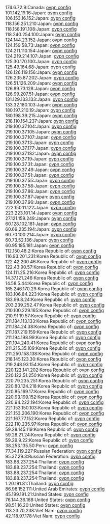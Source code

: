 174.6.72.9:Canada: [ovpn config](vpn/174_6_72_9.ovpn)  
101.142.19.16:Japan: [ovpn config](vpn/101_142_19_16.ovpn)  
106.153.16.152:Japan: [ovpn config](vpn/106_153_16_152.ovpn)  
118.156.251.210:Japan: [ovpn config](vpn/118_156_251_210.ovpn)  
118.158.191.108:Japan: [ovpn config](vpn/118_158_191_108.ovpn)  
118.240.254.100:Japan: [ovpn config](vpn/118_240_254_100.ovpn)  
124.144.23.152:Japan: [ovpn config](vpn/124_144_23_152.ovpn)  
124.159.58.73:Japan: [ovpn config](vpn/124_159_58_73.ovpn)  
124.211.110.154:Japan: [ovpn config](vpn/124_211_110_154.ovpn)  
124.219.214.107:Japan: [ovpn config](vpn/124_219_214_107.ovpn)  
125.30.170.100:Japan: [ovpn config](vpn/125_30_170_100.ovpn)  
125.49.164.68:Japan: [ovpn config](vpn/125_49_164_68.ovpn)  
126.126.119.156:Japan: [ovpn config](vpn/126_126_119_156.ovpn)  
126.235.87.202:Japan: [ovpn config](vpn/126_235_87_202.ovpn)  
126.51.126.209:Japan: [ovpn config](vpn/126_51_126_209.ovpn)  
126.89.73.128:Japan: [ovpn config](vpn/126_89_73_128.ovpn)  
126.99.207.51:Japan: [ovpn config](vpn/126_99_207_51.ovpn)  
131.129.133.133:Japan: [ovpn config](vpn/131_129_133_133.ovpn)  
133.32.180.103:Japan: [ovpn config](vpn/133_32_180_103.ovpn)  
180.197.210.19:Japan: [ovpn config](vpn/180_197_210_19.ovpn)  
180.198.39.215:Japan: [ovpn config](vpn/180_198_39_215.ovpn)  
218.110.154.237:Japan: [ovpn config](vpn/218_110_154_237.ovpn)  
219.100.37.104:Japan: [ovpn config](vpn/219_100_37_104.ovpn)  
219.100.37.105:Japan: [ovpn config](vpn/219_100_37_105.ovpn)  
219.100.37.107:Japan: [ovpn config](vpn/219_100_37_107.ovpn)  
219.100.37.13:Japan: [ovpn config](vpn/219_100_37_13.ovpn)  
219.100.37.177:Japan: [ovpn config](vpn/219_100_37_177.ovpn)  
219.100.37.182:Japan: [ovpn config](vpn/219_100_37_182.ovpn)  
219.100.37.19:Japan: [ovpn config](vpn/219_100_37_19.ovpn)  
219.100.37.31:Japan: [ovpn config](vpn/219_100_37_31.ovpn)  
219.100.37.49:Japan: [ovpn config](vpn/219_100_37_49.ovpn)  
219.100.37.51:Japan: [ovpn config](vpn/219_100_37_51.ovpn)  
219.100.37.55:Japan: [ovpn config](vpn/219_100_37_55.ovpn)  
219.100.37.58:Japan: [ovpn config](vpn/219_100_37_58.ovpn)  
219.100.37.86:Japan: [ovpn config](vpn/219_100_37_86.ovpn)  
219.100.37.87:Japan: [ovpn config](vpn/219_100_37_87.ovpn)  
219.100.37.96:Japan: [ovpn config](vpn/219_100_37_96.ovpn)  
222.150.11.122:Japan: [ovpn config](vpn/222_150_11_122.ovpn)  
223.223.101.14:Japan: [ovpn config](vpn/223_223_101_14.ovpn)  
27.121.159.249:Japan: [ovpn config](vpn/27_121_159_249.ovpn)  
60.128.102.181:Japan: [ovpn config](vpn/60_128_102_181.ovpn)  
60.69.235.194:Japan: [ovpn config](vpn/60_69_235_194.ovpn)  
60.70.100.214:Japan: [ovpn config](vpn/60_70_100_214.ovpn)  
60.73.52.136:Japan: [ovpn config](vpn/60_73_52_136.ovpn)  
60.95.185.181:Japan: [ovpn config](vpn/60_95_185_181.ovpn)  
112.150.48.2:Korea Republic of: [ovpn config](vpn/112_150_48_2.ovpn)  
116.93.201.231:Korea Republic of: [ovpn config](vpn/116_93_201_231.ovpn)  
122.42.200.46:Korea Republic of: [ovpn config](vpn/122_42_200_46.ovpn)  
122.43.90.57:Korea Republic of: [ovpn config](vpn/122_43_90_57.ovpn)  
124.111.25.216:Korea Republic of: [ovpn config](vpn/124_111_25_216.ovpn)  
14.37.121.246:Korea Republic of: [ovpn config](vpn/14_37_121_246.ovpn)  
14.58.5.44:Korea Republic of: [ovpn config](vpn/14_58_5_44.ovpn)  
165.246.170.29:Korea Republic of: [ovpn config](vpn/165_246_170_29.ovpn)  
183.106.84.223:Korea Republic of: [ovpn config](vpn/183_106_84_223.ovpn)  
183.99.8.24:Korea Republic of: [ovpn config](vpn/183_99_8_24.ovpn)  
203.239.252.47:Korea Republic of: [ovpn config](vpn/203_239_252_47.ovpn)  
210.100.229.165:Korea Republic of: [ovpn config](vpn/210_100_229_165.ovpn)  
210.91.19.57:Korea Republic of: [ovpn config](vpn/210_91_19_57.ovpn)  
211.184.113.133:Korea Republic of: [ovpn config](vpn/211_184_113_133.ovpn)  
211.184.24.38:Korea Republic of: [ovpn config](vpn/211_184_24_38.ovpn)  
211.187.219.159:Korea Republic of: [ovpn config](vpn/211_187_219_159.ovpn)  
211.194.198.99:Korea Republic of: [ovpn config](vpn/211_194_198_99.ovpn)  
211.194.240.41:Korea Republic of: [ovpn config](vpn/211_194_240_41.ovpn)  
211.215.35.109:Korea Republic of: [ovpn config](vpn/211_215_35_109.ovpn)  
211.250.158.138:Korea Republic of: [ovpn config](vpn/211_250_158_138.ovpn)  
218.145.123.30:Korea Republic of: [ovpn config](vpn/218_145_123_30.ovpn)  
219.248.93.154:Korea Republic of: [ovpn config](vpn/219_248_93_154.ovpn)  
220.122.141.202:Korea Republic of: [ovpn config](vpn/220_122_141_202.ovpn)  
220.122.51.250:Korea Republic of: [ovpn config](vpn/220_122_51_250.ovpn)  
220.79.235.251:Korea Republic of: [ovpn config](vpn/220_79_235_251.ovpn)  
220.80.124.218:Korea Republic of: [ovpn config](vpn/220_80_124_218.ovpn)  
220.85.169.17:Korea Republic of: [ovpn config](vpn/220_85_169_17.ovpn)  
220.93.199.152:Korea Republic of: [ovpn config](vpn/220_93_199_152.ovpn)  
220.94.222.194:Korea Republic of: [ovpn config](vpn/220_94_222_194.ovpn)  
221.153.150.103:Korea Republic of: [ovpn config](vpn/221_153_150_103.ovpn)  
221.153.206.190:Korea Republic of: [ovpn config](vpn/221_153_206_190.ovpn)  
221.167.77.152:Korea Republic of: [ovpn config](vpn/221_167_77_152.ovpn)  
222.110.235.97:Korea Republic of: [ovpn config](vpn/222_110_235_97.ovpn)  
59.28.145.119:Korea Republic of: [ovpn config](vpn/59_28_145_119.ovpn)  
59.28.21.24:Korea Republic of: [ovpn config](vpn/59_28_21_24.ovpn)  
59.29.9.22:Korea Republic of: [ovpn config](vpn/59_29_9_22.ovpn)  
38.253.135.50:Peru: [ovpn config](vpn/38_253_135_50.ovpn)  
77.34.119.227:Russian Federation: [ovpn config](vpn/77_34_119_227.ovpn)  
95.37.29.3:Russian Federation: [ovpn config](vpn/95_37_29_3.ovpn)  
183.88.237.254:Thailand: [ovpn config](vpn/183_88_237_254.ovpn)  
183.88.237.254:Thailand: [ovpn config](vpn/183_88_237_254.ovpn)  
183.88.237.254:Thailand: [ovpn config](vpn/183_88_237_254.ovpn)  
183.88.237.254:Thailand: [ovpn config](vpn/183_88_237_254.ovpn)  
1.20.191.81:Thailand: [ovpn config](vpn/1_20_191_81.ovpn)  
86.98.152.111:United Arab Emirates: [ovpn config](vpn/86_98_152_111.ovpn)  
45.199.191.21:United States: [ovpn config](vpn/45_199_191_21.ovpn)  
76.144.36.168:United States: [ovpn config](vpn/76_144_36_168.ovpn)  
98.51.16.20:United States: [ovpn config](vpn/98_51_16_20.ovpn)  
113.23.70.238:Viet Nam: [ovpn config](vpn/113_23_70_238.ovpn)  
42.118.97.178:Viet Nam: [ovpn config](vpn/42_118_97_178.ovpn)  
